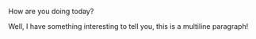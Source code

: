 How are you doing today?

Well, I have something interesting
to tell you, this is a multiline paragraph!
